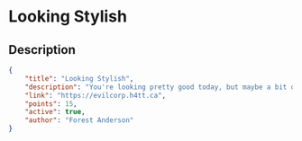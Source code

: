 # Looking Stylish

## Description

```json
{
    "title": "Looking Stylish",
    "description": "You're looking pretty good today, but maybe a bit off center?",
    "link": "https://evilcorp.h4tt.ca",
    "points": 15,
    "active": true,
    "author": "Forest Anderson"
}
```
